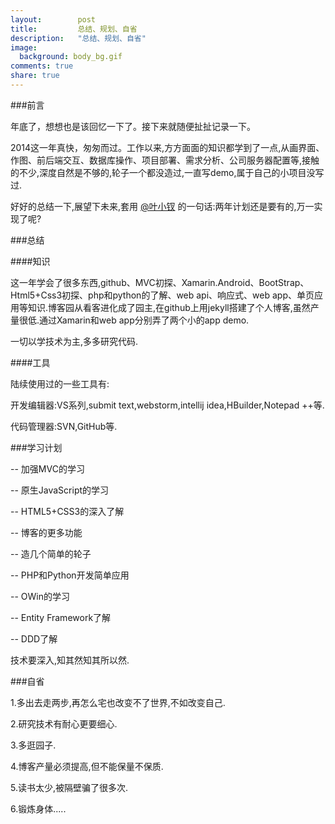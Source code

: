 ```yaml
---
layout:        post
title:         总结、规划、自省
description:   "总结、规划、自省"
image:
  background: body_bg.gif
comments: true
share: true
---
```


###前言

年底了，想想也是该回忆一下了。接下来就随便扯扯记录一下。

2014这一年真快，匆匆而过。工作以来,方方面面的知识都学到了一点,从画界面、作图、前后端交互、数据库操作、项目部署、需求分析、公司服务器配置等,接触的不少,深度自然是不够的,轮子一个都没造过,一直写demo,属于自己的小项目没写过.

好好的总结一下,展望下未来,套用 <a href="http://www.cnblogs.com/yexiaochai/">@叶小钗</a> 的一句话:两年计划还是要有的,万一实现了呢?

    
<!--more-->

###总结

####知识

这一年学会了很多东西,github、MVC初探、Xamarin.Android、BootStrap、Html5+Css3初探、php和python的了解、web api、响应式、web app、单页应用等知识.博客园从看客进化成了园主,在github上用jekyll搭建了个人博客,虽然产量很低.通过Xamarin和web app分别弄了两个小的app demo.

一切以学技术为主,多多研究代码.

####工具

陆续使用过的一些工具有:

开发编辑器:VS系列,submit text,webstorm,intellij idea,HBuilder,Notepad ++等.

代码管理器:SVN,GitHub等.

###学习计划

 -- 加强MVC的学习
 
 -- 原生JavaScript的学习
 
 -- HTML5+CSS3的深入了解
 
 -- 博客的更多功能
 
 -- 造几个简单的轮子
 
 -- PHP和Python开发简单应用
 
 -- OWin的学习
 
 -- Entity Framework了解
 
 -- DDD了解

 技术要深入,知其然知其所以然.
 
###自省

1.多出去走两步,再怎么宅也改变不了世界,不如改变自己.

2.研究技术有耐心更要细心.

3.多逛园子.

4.博客产量必须提高,但不能保量不保质.

5.读书太少,被隔壁骗了很多次.

6.锻炼身体.....




